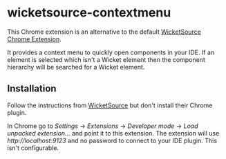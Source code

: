 # wicketsource-contextmenu

This Chrome extension is an alternative to the default
[WicketSource Chrome Extension](https://github.com/42Lines/wicket-source/tree/master/WicketSourceForChrome).

It provides a context menu to quickly open components in your IDE. If an element is selected which isn't a Wicket element
then the component hierarchy will be searched for a Wicket element.

## Installation

Follow the instructions from [WicketSource](https://github.com/42Lines/wicket-source/wiki) but don't install
their Chrome plugin.

In Chrome go to *Settings* -> *Extensions* -> *Developer mode* -> *Load unpacked extension...* and point it to
this extension. The extension will use *http://localhost:9123* and no password to connect to your IDE plugin.
This isn't configurable.
